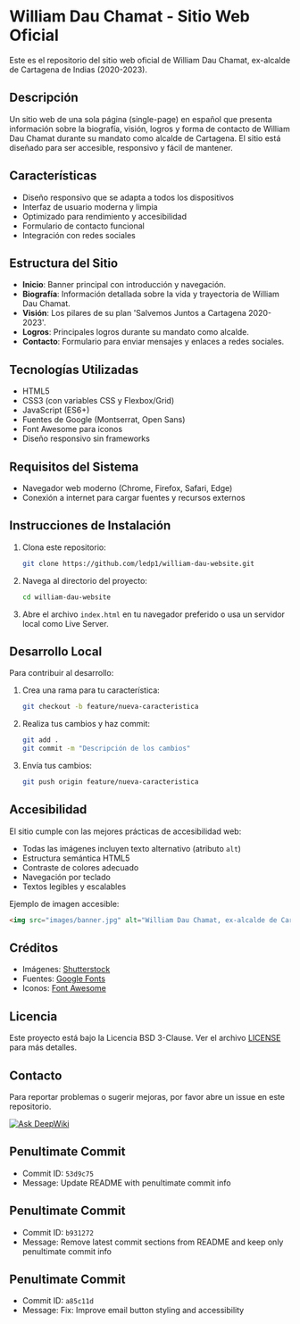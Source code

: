 # William Dau Chamat - Sitio Web Oficial

Este es el repositorio del sitio web oficial de William Dau Chamat, ex-alcalde de Cartagena de Indias (2020-2023).

## Descripción

Un sitio web de una sola página (single-page) en español que presenta información sobre la biografía, visión, logros y forma de contacto de William Dau Chamat durante su mandato como alcalde de Cartagena. El sitio está diseñado para ser accesible, responsivo y fácil de mantener.

## Características

- Diseño responsivo que se adapta a todos los dispositivos
- Interfaz de usuario moderna y limpia
- Optimizado para rendimiento y accesibilidad
- Formulario de contacto funcional
- Integración con redes sociales

## Estructura del Sitio

- **Inicio**: Banner principal con introducción y navegación.
- **Biografía**: Información detallada sobre la vida y trayectoria de William Dau Chamat.
- **Visión**: Los pilares de su plan 'Salvemos Juntos a Cartagena 2020-2023'.
- **Logros**: Principales logros durante su mandato como alcalde.
- **Contacto**: Formulario para enviar mensajes y enlaces a redes sociales.

## Tecnologías Utilizadas

- HTML5
- CSS3 (con variables CSS y Flexbox/Grid)
- JavaScript (ES6+)
- Fuentes de Google (Montserrat, Open Sans)
- Font Awesome para iconos
- Diseño responsivo sin frameworks

## Requisitos del Sistema

- Navegador web moderno (Chrome, Firefox, Safari, Edge)
- Conexión a internet para cargar fuentes y recursos externos

## Instrucciones de Instalación

1. Clona este repositorio:
   ```bash
   git clone https://github.com/ledp1/william-dau-website.git
   ```

2. Navega al directorio del proyecto:
   ```bash
   cd william-dau-website
   ```

3. Abre el archivo `index.html` en tu navegador preferido o usa un servidor local como Live Server.

## Desarrollo Local

Para contribuir al desarrollo:

1. Crea una rama para tu característica:
   ```bash
   git checkout -b feature/nueva-caracteristica
   ```

2. Realiza tus cambios y haz commit:
   ```bash
   git add .
   git commit -m "Descripción de los cambios"
   ```

3. Envía tus cambios:
   ```bash
   git push origin feature/nueva-caracteristica
   ```

## Accesibilidad

El sitio cumple con las mejores prácticas de accesibilidad web:

- Todas las imágenes incluyen texto alternativo (atributo `alt`)
- Estructura semántica HTML5
- Contraste de colores adecuado
- Navegación por teclado
- Textos legibles y escalables

Ejemplo de imagen accesible:
```html
<img src="images/banner.jpg" alt="William Dau Chamat, ex-alcalde de Cartagena, en una foto profesional">
```

## Créditos

- Imágenes: [Shutterstock](https://www.shutterstock.com/image-photo/cartagena-de-indias-colombia-january-06-1627930411)
- Fuentes: [Google Fonts](https://fonts.google.com)
- Iconos: [Font Awesome](https://fontawesome.com)

## Licencia

Este proyecto está bajo la Licencia BSD 3-Clause. Ver el archivo [LICENSE](LICENSE) para más detalles.

## Contacto

Para reportar problemas o sugerir mejoras, por favor abre un issue en este repositorio.

[![Ask DeepWiki](https://deepwiki.com/badge.svg)](https://deepwiki.com/ledp1/william-dau-website)

## Penultimate Commit
- Commit ID: `53d9c75`
- Message: Update README with penultimate commit info

## Penultimate Commit
- Commit ID: `b931272`
- Message: Remove latest commit sections from README and keep only penultimate commit info

## Penultimate Commit
- Commit ID: `a85c11d`
- Message: Fix: Improve email button styling and accessibility
